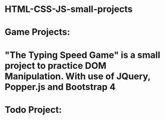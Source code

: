 # HTML-CSS-JS-small-projects
# Game Projects: 
# "The Typing Speed Game" is a small project to practice DOM Manipulation. With use of JQuery, Popper.js and Bootstrap 4
# Todo Project:
#
